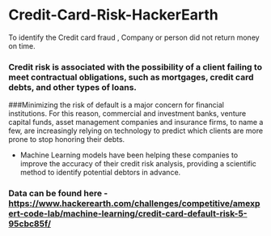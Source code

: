 # Credit-Card-Risk-HackerEarth
To identify the Credit card fraud , Company or person did not return money on time.


### Credit risk is associated with the possibility of a client failing to meet contractual obligations, such as mortgages, credit card debts, and other types of loans.

###Minimizing the risk of default is a major concern for financial institutions. For this reason, commercial and investment banks, venture capital funds, asset management companies and insurance firms, to name a few, are increasingly relying on technology to predict which clients are more prone to stop honoring their debts.

* Machine Learning models have been helping these companies to improve the accuracy of their credit risk analysis, providing a scientific method to identify potential debtors in advance.

### Data can be found here - https://www.hackerearth.com/challenges/competitive/amexpert-code-lab/machine-learning/credit-card-default-risk-5-95cbc85f/
